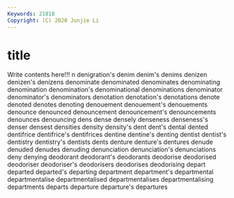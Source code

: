 ```yaml
---
Keywords: 21818
Copyright: (C) 2020 Junjie Li
---
```


# title

Write contents here!!!
n 
denigration's 
denim 
denim's 
denims 
denizen 
denizen's
denizens 
denominate 
denominated 
denominates 
denominating 
denomination 
denomination's 
denominational 
denominations 
denominator
denominator's 
denominators 
denotation 
denotation's 
denotations 
denote 
denoted 
denotes 
denoting 
denouement
denouement's 
denouements 
denounce 
denounced 
denouncement 
denouncement's 
denouncements 
denounces 
denouncing 
dens
dense 
densely 
denseness 
denseness's 
denser 
densest 
densities 
density 
density's 
dent
dent's 
dental 
dented 
dentifrice 
dentifrice's 
dentifrices 
dentine 
dentine's 
denting 
dentist
dentist's 
dentistry 
dentistry's 
dentists 
dents 
denture 
denture's 
dentures 
denude 
denuded
denudes 
denuding 
denunciation 
denunciation's 
denunciations 
deny 
denying 
deodorant 
deodorant's 
deodorants
deodorise 
deodorised 
deodoriser 
deodoriser's 
deodorisers 
deodorises 
deodorising 
depart 
departed 
departed's
departing 
department 
department's 
departmental 
departmentalise 
departmentalised 
departmentalises 
departmentalising 
departments 
departs
departure 
departure's 
departures 
